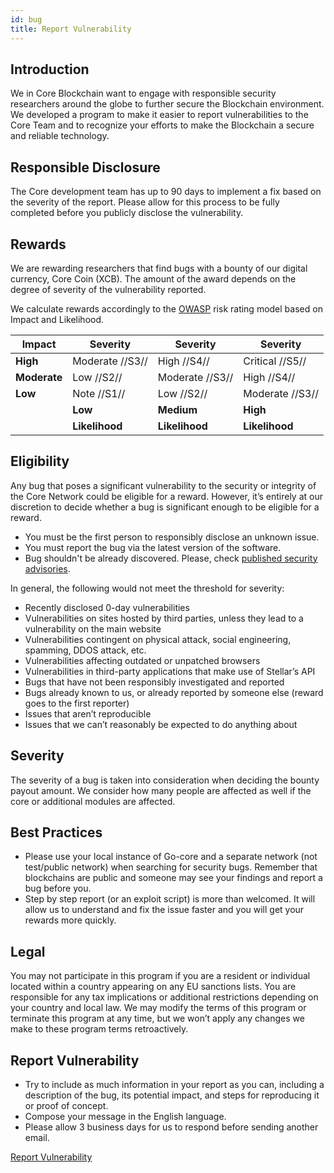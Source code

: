 ```yaml
---
id: bug
title: Report Vulnerability
---
```


## Introduction

We in Core Blockchain want to engage with responsible security researchers around the globe to further secure the Blockchain environment.
We developed a program to make it easier to report vulnerabilities to the Core Team and to recognize your efforts to make the Blockchain a secure and reliable technology.

## Responsible Disclosure

The Core development team has up to 90 days to implement a fix based on the severity of the report. Please allow for this process to be fully completed before you publicly disclose the vulnerability.

## Rewards

We are rewarding researchers that find bugs with a bounty of our digital currency, Core Coin (XCB). The amount of the award depends on the degree of severity of the vulnerability reported.

We calculate rewards accordingly to the [OWASP](https://www.owasp.org/index.php/OWASP_Risk_Rating_Methodology) risk rating model based on Impact and Likelihood.

| **Impact**   | **Severity**    | **Severity**    | **Severity**    |
|--------------|-----------------|-----------------|-----------------|
| **High**     | Moderate //S3// | High //S4//     | Critical //S5// |
| **Moderate** | Low //S2//      | Moderate //S3// | High //S4//     |
| **Low**      | Note //S1//     | Low //S2//      | Moderate //S3// |
|              | **Low**         | **Medium**      | **High**        |
|              | **Likelihood**  | **Likelihood**  | **Likelihood**  |

## Eligibility

Any bug that poses a significant vulnerability to the security or integrity of the Core Network could be eligible for a reward. However, it’s entirely at our discretion to decide whether a bug is significant enough to be eligible for a reward.

- You must be the first person to responsibly disclose an unknown issue.
- You must report the bug via the latest version of the software.
- Bug shouldn't be already discovered. Please, check [published security advisories](https://github.com/core-coin/go-core/security/advisories).

In general, the following would not meet the threshold for severity:

- Recently disclosed 0-day vulnerabilities
- Vulnerabilities on sites hosted by third parties, unless they lead to a vulnerability on the main website
- Vulnerabilities contingent on physical attack, social engineering, spamming, DDOS attack, etc.
- Vulnerabilities affecting outdated or unpatched browsers
- Vulnerabilities in third-party applications that make use of Stellar’s API
- Bugs that have not been responsibly investigated and reported
- Bugs already known to us, or already reported by someone else (reward goes to the first reporter)
- Issues that aren’t reproducible
- Issues that we can’t reasonably be expected to do anything about

## Severity

The severity of a bug is taken into consideration when deciding the bounty payout amount. We consider how many people are affected as well if the core or additional modules are affected.

## Best Practices

- Please use your local instance of Go-core and a separate network (not test/public network) when searching for security bugs. Remember that blockchains are public and someone may see your findings and report a bug before you.
- Step by step report (or an exploit script) is more than welcomed. It will allow us to understand and fix the issue faster and you will get your rewards more quickly.

## Legal

You may not participate in this program if you are a resident or individual located within a country appearing on any EU sanctions lists.
You are responsible for any tax implications or additional restrictions depending on your country and local law.
We may modify the terms of this program or terminate this program at any time, but we won’t apply any changes we make to these program terms retroactively.

## Report Vulnerability

* Try to include as much information in your report as you can, including a description of the bug, its potential impact, and steps for reproducing it or proof of concept.
* Compose your message in the English language.
* Please allow 3 business days for us to respond before sending another email.

<a className="button button--primary button--lg" href="/vulnerability-report">Report Vulnerability</a>
